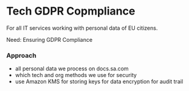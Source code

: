 # Tech GDPR Copmpliance

For all IT services working with personal data of EU citizens.

Need: Ensuring GDPR Compliance

### Approach

* all personal data we process on docs.sa.com
* which tech and org methods we use for security
* use Amazon KMS for storing keys for data encryption for audit trail

